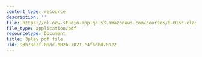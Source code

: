 ```yaml
---
content_type: resource
description: ''
file: https://ol-ocw-studio-app-qa.s3.amazonaws.com/courses/8-01sc-classical-mechanics-fall-2016/93b73a2f00dcb02b7021e4fbdbd70a22_pW6tqp1zRrg.pdf
file_type: application/pdf
resourcetype: Document
title: 3play pdf file
uid: 93b73a2f-00dc-b02b-7021-e4fbdbd70a22
---
```

